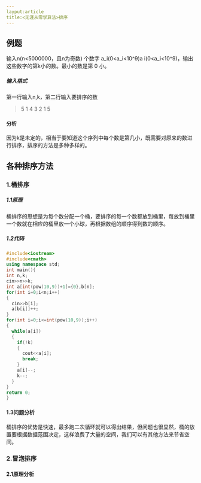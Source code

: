 ```yaml
---
layput:article
title:<无涯从零学算法>排序
---
```


## 例题
输入n(n<5000000，且n为奇数) 个数字 a_i(0<a_i<10^9)a i(0<a_i<10^9)，输出这些数字的第k小的数。最小的数是第 0 小。
##### 输入格式
第一行输入n,k，第二行输入要排序的数
>5 1
>4 3 2 1 5

#### 分析
因为k是未定的，相当于要知道这个序列中每个数是第几小，既需要对原来的数进行排序，排序的方法是多种多样的。

## 各种排序方法
### 1.桶排序
##### 1.1原理
桶排序的思想是为每个数分配一个桶，要排序的每一个数都放到桶里，每放到桶里一个数就在相应的桶里放一个小球，再根据数组的顺序得到数的顺序。
##### 1.2代码
```C++
#include<iostream>
#include<cmath>
using namespace std;
int main(){
int n,k;
cin>>n>>k;
int a[int(pow(10,9))+1]={0},b[n];
for(int i=0;i<n;i++)
{
  cin>>b[i];
  a[b[i]]++;
}
for(int i=0;i<=int(pow(10,9));i++)
{
  while(a[i])
  {
    if(!k)
    {  
      cout<<a[i];
      break;
    }
    a[i]--;
    k--;
  }
}
return 0;
}
```
#### 1.3问题分析
桶排序的优势是快速，最多跑二次循环就可以得出结果，但问题也很显然，桶的放置要根据数据范围决定，这样浪费了大量的空间，我们可以有其他方法来节省空间。

### 2.冒泡排序
#### 2.1原理分析

